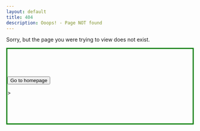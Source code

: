 ```yaml
---
layout: default
title: 404
description: Ooops! - Page NOT found
---
```

Sorry, but the page you were trying to view does not exist.

<style>
.container {
  height: 200px;
  position: relative;
  border: 3px solid green;
}

.vertical-center {
  margin: 0;
  position: absolute;
  top: 50%;
  -ms-transform: translateY(-50%);
  transform: translateY(-50%);
}
</style>

<div class="container">
  <div class="vertical-center">
    <form action="https://www.powersense.io">
    <input type="submit" value="Go to homepage" />
</form>>
  </div>
</div>



